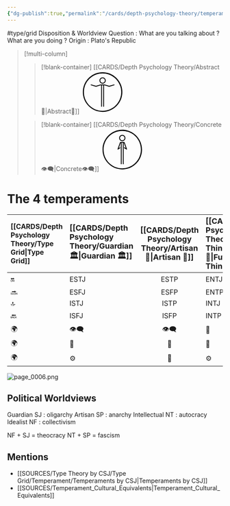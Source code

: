 ```yaml
---
{"dg-publish":true,"permalink":"/cards/depth-psychology-theory/temperament/","created":"2023-01-12T11:52:55.997+01:00","updated":"2023-05-27T20:51:54.272+02:00"}
---
```


#type/grid 
Disposition & Worldview 
Question : What are you talking about ? What are you doing ? 
Origin : Plato's Republic 

> [!multi-column]
>
>> [!blank-container] 
>> [[CARDS/Depth Psychology Theory/Abstract🧲\|Abstract🧲]]
>> <svg xmlns="http://www.w3.org/2000/svg" version="1.1" id="Layer_1" x="0" y="0" viewBox="0 0 936 936" style="enable-background:new 0 0 936 936" xml:space="preserve" width="100" height="100"><style>.st0{fill:none;stroke:#000;stroke-width:18;stroke-linecap:round;stroke-linejoin:round;stroke-miterlimit:10}</style><g id="Layer_1_2_"><g id="Abstract"><path class="st0" d="M720 310.5 612 342l-103.4-31.5-80.9-.1L324 342l-108-31.5M490.6 310.5l-.1 468M445.6 310.7l-.1 467.8"/><path d="M468 165.3c28 0 50.7 22.7 50.7 50.7S496 266.7 468 266.7 417.3 244 417.3 216s22.7-50.7 50.7-50.7m0-18c-37.9 0-68.7 30.8-68.7 68.7s30.8 68.7 68.7 68.7 68.7-30.8 68.7-68.7-30.8-68.7-68.7-68.7z"/></g><path d="M900 467.1C899.5 228.5 705.7 35.5 467.1 36S35.5 230.3 36 468.9 230.3 900.5 468.9 900 900.5 705.7 900 467.1zm-840.9 2.3C58.6 243.8 241 60.5 466.6 60.1c225.6-.5 408.8 182 409.3 407.6S693.9 876.5 468.3 877c-225.5.4-408.8-182-409.2-407.6z" id="Layer_1_1_"/></g></svg>
>
>> [!blank-container]
>> [[CARDS/Depth Psychology Theory/Concrete👁️‍🗨️\|Concrete👁️‍🗨️]]
>> <svg xmlns="http://www.w3.org/2000/svg" version="1.1" id="Layer_1" x="0" y="0" viewBox="0 0 936 936" style="enable-background:new 0 0 936 936" xml:space="preserve" width="100" height="100"><style>.st0{fill:none;stroke:#000;stroke-width:18;stroke-linecap:round;stroke-linejoin:round;stroke-miterlimit:10}</style><g id="Layer_1_2_"><g id="Concrete"><path class="st0" d="m513 427.5 49.5 31.5-53.9-148.5-80.9-.1L373.5 459l45-31.5M490.6 310.5l-.1 468M445.6 310.7l-.1 467.8"/><path d="M468 165.3c28 0 50.7 22.7 50.7 50.7S496 266.7 468 266.7 417.3 244 417.3 216s22.7-50.7 50.7-50.7m0-18c-37.9 0-68.7 30.8-68.7 68.7s30.8 68.7 68.7 68.7 68.7-30.8 68.7-68.7-30.8-68.7-68.7-68.7z"/></g><path d="M900 467.1C899.5 228.5 705.7 35.5 467.1 36S35.5 230.3 36 468.9 230.3 900.5 468.9 900 900.5 705.7 900 467.1zm-840.9 2.3C58.6 243.8 241 60.5 466.6 60.1c225.6-.5 408.8 182 409.3 407.6S693.9 876.5 468.3 877c-225.5.4-408.8-182-409.2-407.6z" id="Layer_1_1_"/></g></svg>

# The 4 temperaments

| [[CARDS/Depth Psychology Theory/Type Grid\|Type Grid]] | <font size="4"> [[CARDS/Depth Psychology Theory/Guardian 🏛️\|Guardian 🏛️]] </font> | <font size="4"> [[CARDS/Depth Psychology Theory/Artisan 🧰\|Artisan 🧰]] </font> | <font size="4"> [[CARDS/Depth Psychology Theory/Future-Thinker🔮\|Future-Thinker🔮]] </font> | <font size="4"> [[CARDS/Depth Psychology Theory/Idealist🦄\|Idealist🦄]] </font> | 💬    | 💬    | 💬    |
|:------------- |:--------------------------------------- |:--------------------------------------:|:-------------------------------------------- |:-------------------------------------- |:----- |:----- |:----- |
| 🔛            | ESTJ                                    |                  ESTP                  | ENTJ                                         | ENFJ                                   | ➡️    | 👋    | 🏆    |
| 🔜            | ESFJ                                    |                  ESFP                  | ENTP                                         | ENFP                                   | ↪️    | 👋    | 🏃‍♂️ |
| 🔝            | ISTJ                                    |                  ISTP                  | INTJ                                         | INFJ                                   | 🧘‍♂️ | 🏃‍♂️ | 🔙    |
| 🔙            | ISFJ                                    |                  ISFP                  | INTP                                         | INFP                                   | ↪️    | 🧘‍♂️ | 🏆    |
| 🌍            | 👁️‍🗨️                                   |                 👁️‍🗨️                  | 🧲                                           | 🧲                                     |       |       |       |
| 🌍            | 🐜                                      |                   🦊                   | 🦊                                           | 🐜                                     |       |       |       |
| 🌍            | ⚙️                                      |                   👀                   | ⚙️                                           | 👀                                     |       |       |       |


![page_0006.png](/img/user/EXTRAS/Images/page_0006.png)

## Political Worldviews

Guardian SJ : oligarchy 
Artisan SP : anarchy
Intellectual NT : autocracy
Idealist NF : collectivism

NF + SJ = theocracy
NT + SP = fascism

## Mentions
- [[SOURCES/Type Theory by CSJ/Type Grid/Temperament/Temperaments by CSJ\|Temperaments by CSJ]]
- [[SOURCES/Temperament_Cultural_Equivalents\|Temperament_Cultural_Equivalents]]